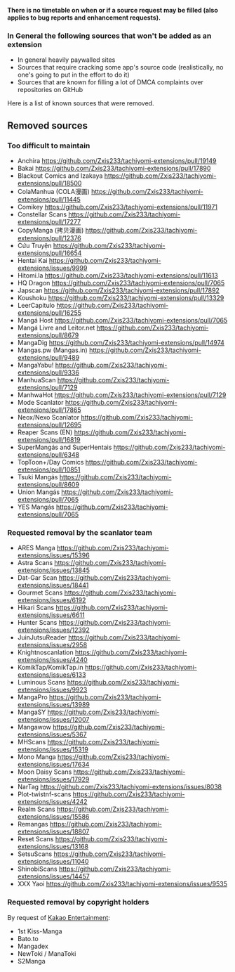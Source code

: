 **There is no timetable on when or if a source request may be filled (also applies to bug reports and enhancement requests).**

### In General the following sources that won't be added as an extension
- In general heavily paywalled sites
- Sources that require cracking some app's source code (realistically, no one's going to put in the effort to do it)
- Sources that are known for filling a lot of DMCA complaints over repositories on GitHub

Here is a list of known sources that were removed.
## Removed sources

### Too difficult to maintain

- Anchira https://github.com/Zxis233/tachiyomi-extensions/pull/19149
- Bakai https://github.com/Zxis233/tachiyomi-extensions/pull/17890
- Blackout Comics and Izakaya https://github.com/Zxis233/tachiyomi-extensions/pull/18500
- ColaManhua (COLA漫画) https://github.com/Zxis233/tachiyomi-extensions/pull/11445
- Comikey https://github.com/Zxis233/tachiyomi-extensions/pull/11971
- Constellar Scans https://github.com/Zxis233/tachiyomi-extensions/pull/17277
- CopyManga (拷贝漫画) https://github.com/Zxis233/tachiyomi-extensions/pull/12376
- Cứu Truyện https://github.com/Zxis233/tachiyomi-extensions/pull/16654
- Hentai Kai https://github.com/Zxis233/tachiyomi-extensions/issues/9999
- Hitomi.la https://github.com/Zxis233/tachiyomi-extensions/pull/11613
- HQ Dragon https://github.com/Zxis233/tachiyomi-extensions/pull/7065
- Japscan https://github.com/Zxis233/tachiyomi-extensions/pull/17892
- Koushoku https://github.com/Zxis233/tachiyomi-extensions/pull/13329
- LeerCapitulo https://github.com/Zxis233/tachiyomi-extensions/pull/16255
- Mangá Host https://github.com/Zxis233/tachiyomi-extensions/pull/7065
- Mangá Livre and Leitor.net https://github.com/Zxis233/tachiyomi-extensions/pull/8679
- MangaDig https://github.com/Zxis233/tachiyomi-extensions/pull/14974
- Mangas.pw (Mangas.in) https://github.com/Zxis233/tachiyomi-extensions/pull/9489
- MangaYabu! https://github.com/Zxis233/tachiyomi-extensions/pull/9336
- ManhuaScan https://github.com/Zxis233/tachiyomi-extensions/pull/7129
- ManhwaHot https://github.com/Zxis233/tachiyomi-extensions/pull/7129
- Mode Scanlator https://github.com/Zxis233/tachiyomi-extensions/pull/17865
- Neox/Nexo Scanlator https://github.com/Zxis233/tachiyomi-extensions/pull/12695
- Reaper Scans (EN) https://github.com/Zxis233/tachiyomi-extensions/pull/16819
- SuperMangás and SuperHentais https://github.com/Zxis233/tachiyomi-extensions/pull/6348
- TopToon+/Day Comics https://github.com/Zxis233/tachiyomi-extensions/pull/10851
- Tsuki Mangás https://github.com/Zxis233/tachiyomi-extensions/pull/8609
- Union Mangás https://github.com/Zxis233/tachiyomi-extensions/pull/7065
- YES Mangás https://github.com/Zxis233/tachiyomi-extensions/pull/7065

### Requested removal by the scanlator team

- ARES Manga https://github.com/Zxis233/tachiyomi-extensions/issues/15396
- Astra Scans https://github.com/Zxis233/tachiyomi-extensions/issues/13845
- Dat-Gar Scan https://github.com/Zxis233/tachiyomi-extensions/issues/18441
- Gourmet Scans https://github.com/Zxis233/tachiyomi-extensions/issues/6192
- Hikari Scans https://github.com/Zxis233/tachiyomi-extensions/issues/6611
- Hunter Scans https://github.com/Zxis233/tachiyomi-extensions/issues/12392
- JuinJutsuReader https://github.com/Zxis233/tachiyomi-extensions/issues/2958
- Knightnoscanlation https://github.com/Zxis233/tachiyomi-extensions/issues/4240
- KomikTap/KomikTap.in https://github.com/Zxis233/tachiyomi-extensions/issues/6133
- Luminous Scans https://github.com/Zxis233/tachiyomi-extensions/issues/9923
- MangaPro https://github.com/Zxis233/tachiyomi-extensions/issues/13989
- MangaSY https://github.com/Zxis233/tachiyomi-extensions/issues/12007
- Mangawow https://github.com/Zxis233/tachiyomi-extensions/issues/5367
- MHScans https://github.com/Zxis233/tachiyomi-extensions/issues/15319
- Mono Manga https://github.com/Zxis233/tachiyomi-extensions/issues/17634
- Moon Daisy Scans https://github.com/Zxis233/tachiyomi-extensions/issues/17929
- NarTag https://github.com/Zxis233/tachiyomi-extensions/issues/8038
- Plot-twistnf-scans https://github.com/Zxis233/tachiyomi-extensions/issues/4242
- Realm Scans https://github.com/Zxis233/tachiyomi-extensions/issues/15586
- Remangas https://github.com/Zxis233/tachiyomi-extensions/issues/18807
- Reset Scans https://github.com/Zxis233/tachiyomi-extensions/issues/13168
- SetsuScans https://github.com/Zxis233/tachiyomi-extensions/issues/11040
- ShinobiScans https://github.com/Zxis233/tachiyomi-extensions/issues/14457
- XXX Yaoi https://github.com/Zxis233/tachiyomi-extensions/issues/9535

### Requested removal by copyright holders

By request of [Kakao Entertainment](https://www.kakaoent.com/):

- 1st Kiss-Manga
- Bato.to
- Mangadex
- NewToki / ManaToki
- S2Manga
